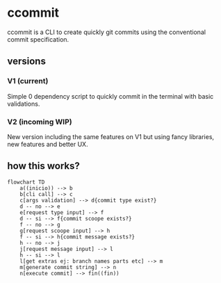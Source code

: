 # ccommit

ccommit is a CLI to create quickly git commits using the conventional commit specification.

## versions

### V1 (current)

Simple 0 dependency script to quickly commit in the terminal with basic validations.

### V2 (incoming WIP)

New version including the same features on V1 but using fancy libraries, new features and better UX.


## how this works?

```mermaid
flowchart TD
    a((inicio)) --> b
    b[cli call] --> c 
    c[args validation] --> d{commit type exist?}
    d -- no --> e
    e[request type input] --> f
    d -- si --> f{commit scoope exists?}
    f -- no --> g
    g[request scoope input] --> h
    f -- si --> h{commit message exists?}
    h -- no --> j
    j[request message input] --> l
    h -- si --> l
    l[get extras ej: branch names parts etc] --> m
    m[generate commit string] --> n
    n[execute commit] --> fin((fin))
```
